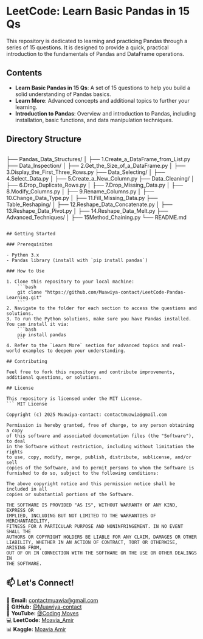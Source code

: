 # LeetCode: Learn Basic Pandas in 15 Qs

This repository is dedicated to learning and practicing Pandas through a series of 15 questions. It is designed to provide a quick, practical introduction to the fundamentals of Pandas and DataFrame operations.

## Contents

- **Learn Basic Pandas in 15 Qs**: A set of 15 questions to help you build a solid understanding of Pandas basics.
- **Learn More**: Advanced concepts and additional topics to further your learning.
- **Introduction to Pandas**: Overview and introduction to Pandas, including installation, basic functions, and data manipulation techniques.

## Directory Structure
```
```
├── Pandas_Data_Structures/
│   ├── 1.Create_a_DataFrame_from_List.py
├── Data_Inspection/
│   ├── 2.Get_the_Size_of_a_DataFrame.py
│   ├── 3.Display_the_First_Three_Rows.py
├── Data_Selecting/
│   ├── 4.Select_Data.py
│   ├── 5.Create_a_New_Column.py
├── Data_Cleaning/
│   ├── 6.Drop_Duplicate_Rows.py
│   ├── 7.Drop_Missing_Data.py
│   ├── 8.Modify_Columns.py
│   ├── 9.Rename_Columns.py
│   ├── 10.Change_Data_Type.py
│   ├── 11.Fill_Missing_Data.py
├── Table_Reshaping/
│   ├── 12.Reshape_Data_Concatenate.py
│   ├── 13.Reshape_Data_Pivot.py
│   ├── 14.Reshape_Data_Melt.py
├── Advanced_Techniques/
│   ├── 15Method_Chaining.py
└── README.md
```

## Getting Started

### Prerequisites

- Python 3.x
- Pandas library (install with `pip install pandas`)

### How to Use

1. Clone this repository to your local machine:
    ```bash
    git clone "https://github.com/Muawiya-contact/LeetCode-Pandas-Learning.git"
    ```
2. Navigate to the folder for each section to access the questions and solutions.
3. To run the Python solutions, make sure you have Pandas installed. You can install it via:
    ```bash
    pip install pandas
    ```
4. Refer to the `Learn More` section for advanced topics and real-world examples to deepen your understanding.

## Contributing

Feel free to fork this repository and contribute improvements, additional questions, or solutions.

## License

This repository is licensed under the MIT License.
``` MIT License

Copyright (c) 2025 Muawiya-contact: contactmuawia@gmail.com

Permission is hereby granted, free of charge, to any person obtaining a copy
of this software and associated documentation files (the "Software"), to deal
in the Software without restriction, including without limitation the rights
to use, copy, modify, merge, publish, distribute, sublicense, and/or sell
copies of the Software, and to permit persons to whom the Software is
furnished to do so, subject to the following conditions:

The above copyright notice and this permission notice shall be included in all
copies or substantial portions of the Software.

THE SOFTWARE IS PROVIDED "AS IS", WITHOUT WARRANTY OF ANY KIND, EXPRESS OR
IMPLIED, INCLUDING BUT NOT LIMITED TO THE WARRANTIES OF MERCHANTABILITY,
FITNESS FOR A PARTICULAR PURPOSE AND NONINFRINGEMENT. IN NO EVENT SHALL THE
AUTHORS OR COPYRIGHT HOLDERS BE LIABLE FOR ANY CLAIM, DAMAGES OR OTHER
LIABILITY, WHETHER IN AN ACTION OF CONTRACT, TORT OR OTHERWISE, ARISING FROM,
OUT OF OR IN CONNECTION WITH THE SOFTWARE OR THE USE OR OTHER DEALINGS IN
THE SOFTWARE.
```
## 📫 Let's Connect!  
💌 **Email:** [contactmuawia@gmail.com](mailto:contactmuawia@gmail.com)  
🐙 **GitHub:** [@Muawiya-contact](https://github.com/Muawiya-contact)  
🎥 **YouTube:** [@Coding Moves](https://www.youtube.com/@Coding_Moves)  
💻 **LeetCode:** [Moavia_Amir](https://leetcode.com/u/Moavia_Amir/)  
📊 **Kaggle:** [Moavia Amir](https://www.kaggle.com/)
